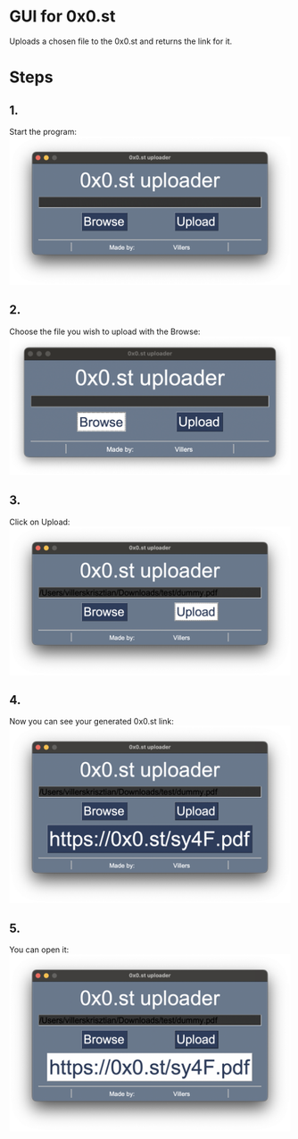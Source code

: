 # GUI for 0x0.st

Uploads a chosen file to the 0x0.st and returns the link for it.

# Steps

## 1.
Start the program:
![Screenshot 1](/misc/screen1.png)

## 2.
Choose the file you wish to upload with the Browse:
![Screenshot 1](/misc/screen2.png)

## 3.
Click on Upload:
![Screenshot 1](/misc/screen3.png)

## 4.
Now you can see your generated 0x0.st link:
![Screenshot 1](/misc/screen4.png)

## 5.
You can open it:
![Screenshot 1](/misc/screen5.png)